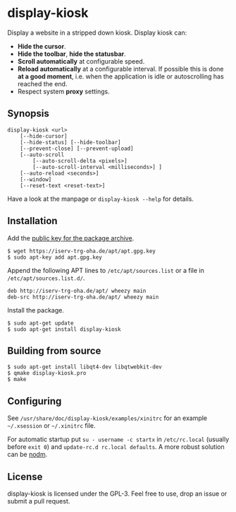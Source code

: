 display-kiosk
=============
Display a website in a stripped down kiosk. Display kiosk can:

 - **Hide the cursor**.
 - **Hide the toolbar**, **hide the statusbar**.
 - **Scroll automatically** at configurable speed.
 - **Reload automatically** at a configurable interval. If possible this is
   done **at a good moment**, i.e. when the application is idle or autoscrolling
   has reached the end.
 - Respect system **proxy** settings.

Synopsis
--------

    display-kiosk <url>
        [--hide-cursor]
        [--hide-status] [--hide-toolbar]
        [--prevent-close] [--prevent-upload]
        [--auto-scroll
            [--auto-scroll-delta <pixels>]
            [--auto-scroll-interval <milliseconds>] ]
        [--auto-reload <seconds>]
        [--window]
        [--reset-text <reset-text>]

Have a look at the manpage or `display-kiosk --help` for details.

Installation
------------

Add the [public key for the package archive](https://iserv-trg-oha.de/apt/apt.gpg.key).

    $ wget https://iserv-trg-oha.de/apt/apt.gpg.key
    $ sudo apt-key add apt.gpg.key

Append the following APT lines to `/etc/apt/sources.list` or a file in
`/etc/apt/sources.list.d/`.

    deb http://iserv-trg-oha.de/apt/ wheezy main
    deb-src http://iserv-trg-oha.de/apt/ wheezy main

Install the package.

    $ sudo apt-get update
    $ sudo apt-get install display-kiosk

Building from source
--------------------

    $ sudo apt-get install libqt4-dev libqtwebkit-dev
    $ qmake display-kiosk.pro
    $ make

Configuring
-----------

See `/usr/share/doc/display-kiosk/examples/xinitrc` for an example `~/.xsession`
or `~/.xinitrc` file.

For automatic startup put `su - username -c startx` in `/etc/rc.local`
(usually before `exit 0`) and `update-rc.d rc.local defaults`. A more robust
solution can be [nodm](http://www.enricozini.org/sw/nodm/).

License
-------

display-kiosk is licensed under the GPL-3. Feel free to use, drop an issue or
submit a pull request.
